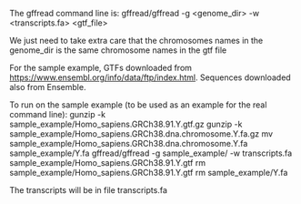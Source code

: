 The gffread command line is:
gffread/gffread -g <genome_dir> -w <transcripts.fa> <gtf_file>

We just need to take extra care that the chromosomes names in the genome_dir is the same chromosome names in the gtf file

For the sample example, GTFs downloaded from https://www.ensembl.org/info/data/ftp/index.html. Sequences downloaded also from Ensemble.


To run on the sample example (to be used as an example for the real command line):
gunzip -k sample_example/Homo_sapiens.GRCh38.91.Y.gtf.gz
gunzip -k sample_example/Homo_sapiens.GRCh38.dna.chromosome.Y.fa.gz
mv sample_example/Homo_sapiens.GRCh38.dna.chromosome.Y.fa sample_example/Y.fa
gffread/gffread -g sample_example/ -w transcripts.fa sample_example/Homo_sapiens.GRCh38.91.Y.gtf
rm sample_example/Homo_sapiens.GRCh38.91.Y.gtf
rm sample_example/Y.fa

The transcripts will be in file transcripts.fa
